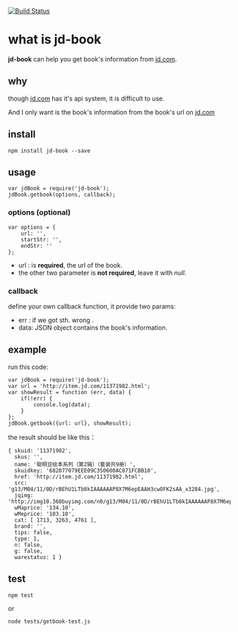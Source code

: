 [![Build Status](https://travis-ci.org/hygkui/jd-book.svg?branch=master)](https://travis-ci.org/hygkui/jd-book)

# what is jd-book
**jd-book** can help you get book's information from [jd.com](www.jd.com).

## why
though [jd.com](www.jd.com) has it's api system, it is difficult to use.

And I only want is the book's information from the book's url on [jd.com](www.jd.com)

## install

```
npm install jd-book --save
```
## usage

```
var jdBook = require('jd-book');
jdBook.getbook(options, callback);

```

### options (optional)

```
var options = {
    url: '',
    startStr: '',
    endStr: ''
};
```
* url : is **required**, the url of the book.
* the other two parameter is **not required**, leave it with *null*.

### callback
define your own callback function, it provide two params:

* err : if we got sth. wrong .
* data: JSON object contains the book's information.

## example

run this code:

```
var jdBook = require('jd-book');
var url = 'http://item.jd.com/11371982.html';
var showResult = function (err, data) {
    if(!err) {
        console.log(data);
    }
};
jdBook.getbook({url: url}, showResult);

```

the result should be like this：

```
{ skuid: '11371982',
  skus: '',
  name: '聪明豆绘本系列（第2辑）（套装共9册）',
  skuidkey: '682077079EEE09C350600AC871FCBB10',
  href: 'http://item.jd.com/11371982.html',
  src: 'g13/M04/11/0D/rBEhU1LTb8kIAAAAAAP8X7M6epEAAH3cwOFK2sAA_x3284.jpg',
  jqimg: 'http://img10.360buyimg.com/n0/g13/M04/11/0D/rBEhU1LTb8kIAAAAAAP8X7M6epEAAH3cwOFK2sAA_x3284.jpg',
  wMaprice: '134.10',
  wMeprice: '103.10',
  cat: [ 1713, 3263, 4761 ],
  brand: '',
  tips: false,
  type: 1,
  n: false,
  g: false,
  warestatus: 1 }
```

## test

```
npm test
```
or

```
node tests/getbook-test.js
```
